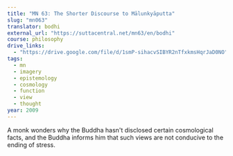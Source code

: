 ```yaml
---
title: "MN 63: The Shorter Discourse to Mālunkyāputta"
slug: "mn063"
translator: bodhi
external_url: "https://suttacentral.net/mn63/en/bodhi"
course: philosophy
drive_links:
  - "https://drive.google.com/file/d/1smP-sihacvSIBYR2nTfxkmsHqrJaD0NO"
tags:
  - mn
  - imagery
  - epistemology
  - cosmology
  - function
  - view
  - thought
year: 2009
---
```


A monk wonders why the Buddha hasn't disclosed certain cosmological facts, and the Buddha informs him that such views are not conducive to the ending of stress.
